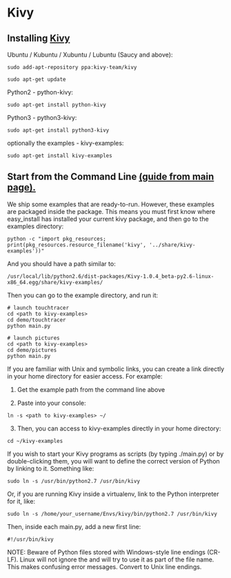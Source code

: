 # Kivy

## Installing [Kivy](http://kivy.org/docs/installation/installation-linux.html)

Ubuntu / Kubuntu / Xubuntu / Lubuntu (Saucy and above):

`sudo add-apt-repository ppa:kivy-team/kivy`

`sudo apt-get update`

Python2 - python-kivy:

`sudo apt-get install python-kivy`

Python3 - python3-kivy:

`sudo apt-get install python3-kivy`

optionally the examples - kivy-examples:

`sudo apt-get install kivy-examples`

## Start from the Command Line [(guide from main page).](http://kivy.org/docs/installation/installation-linux.html)

We ship some examples that are ready-to-run. However, these examples are packaged inside the package. This means you must first know where easy_install has installed your current kivy package, and then go to the examples directory:

`python -c "import pkg_resources; print(pkg_resources.resource_filename('kivy', '../share/kivy-examples'))"`

And you should have a path similar to:

`/usr/local/lib/python2.6/dist-packages/Kivy-1.0.4_beta-py2.6-linux-x86_64.egg/share/kivy-examples/`

Then you can go to the example directory, and run it:

    # launch touchtracer
    cd <path to kivy-examples>
    cd demo/touchtracer
    python main.py

    # launch pictures
    cd <path to kivy-examples>
    cd demo/pictures
    python main.py

If you are familiar with Unix and symbolic links, you can create a link directly in your home directory for easier access. For example:

1) Get the example path from the command line above

2) Paste into your console:

`ln -s <path to kivy-examples> ~/`

3) Then, you can access to kivy-examples directly in your home directory:

`cd ~/kivy-examples`

If you wish to start your Kivy programs as scripts (by typing ./main.py) or by double-clicking them, you will want to define the correct version of Python by linking to it. Something like:

`sudo ln -s /usr/bin/python2.7 /usr/bin/kivy`

Or, if you are running Kivy inside a virtualenv, link to the Python interpreter for it, like:

`sudo ln -s /home/your_username/Envs/kivy/bin/python2.7 /usr/bin/kivy`

Then, inside each main.py, add a new first line:

`#!/usr/bin/kivy`

NOTE: Beware of Python files stored with Windows-style line endings (CR-LF). Linux will not ignore the <CR> and will try to use it as part of the file name. This makes confusing error messages. Convert to Unix line endings.

